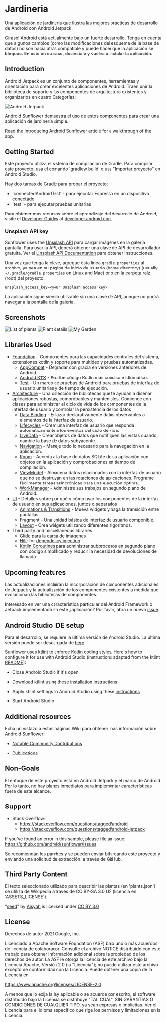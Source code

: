 Jardineria
=================

Una aplicación de jardinería que ilustra las mejores prácticas de desarrollo de Android con Android Jetpack.

Girasol Android está actualmente bajo un fuerte desarrollo.
Tenga en cuenta que algunos cambios (como las modificaciones del esquema de la base de datos) no son hacia atrás
compatible y puede hacer que la aplicación se bloquee. En este
en su caso, desinstale y vuelva a instalar la aplicación.

Introduction
------------

Android Jetpack es un conjunto de componentes, herramientas y orientación para crear excelentes aplicaciones de Android. Traen
unir la biblioteca de soporte y los componentes de arquitectura existentes y organizarlos en cuatro
Categorías:

![Android Jetpack](screenshots/jetpack_donut.png "Android Jetpack Components")

Android Sunflower demuestra el uso de estos componentes para crear una aplicación de jardinería simple.

Read the
[Introducing Android Sunflower](https://medium.com/androiddevelopers/introducing-android-sunflower-e421b43fe0c2)
article for a walkthrough of the app.

Getting Started
---------------
Este proyecto utiliza el sistema de compilación de Gradle. Para compilar este proyecto, usa el 
comando 'gradlew build' o usa "Importar proyecto" en Android Studio.

Hay dos tareas de Gradle para probar el proyecto:
* 'connectedAndroidTest' - para ejecutar Espresso en un dispositivo conectado
* 'test' - para ejecutar pruebas unitarias

Para obtener más recursos sobre el aprendizaje del desarrollo de Android, visite el
[Developer Guides](https://developer.android.com/guide/) at
[developer.android.com](https://developer.android.com).

### Unsplash API key

Sunflower uses the [Unsplash API](https://unsplash.com/developers) para cargar imágenes en la galería
pantalla. Para usar la API, deberá obtener una clave de API de desarrollador gratuita. Ver el
[Unsplash API Documentation](https://unsplash.com/documentation) para obtener instrucciones.

Una vez que tenga la clave, agregue esta línea  `gradle.properties` al archivo, ya sea en su página de inicio de usuario (home
directory) (usually `~/.gradle/gradle.properties` on Linux and Mac) or o en la carpeta raíz (root) del proyecto:

```
unsplash_access_key=<your Unsplash access key>
```

La aplicación sigue siendo utilizable sin una clave de API, aunque no podrá navegar a la pantalla de la galería.

Screenshots
-----------

![List of plants](screenshots/phone_plant_list.png "A list of plants")
![Plant details](screenshots/phone_plant_detail.png "Details for a specific plant")
![My Garden](screenshots/phone_my_garden.png "Plants that have been added to your garden")

Libraries Used
--------------
* [Foundation][0] - Componentes para las capacidades centrales del sistema, extensiones kotlin y soporte para multidex y pruebas automatizadas.  
  * [AppCompat][1] - Degradar con gracia en versiones anteriores de Android.
  * [Android KTX][2] - Escribe código Kotlin más conciso e idiomático.
  * [Test][4] - Un marco de pruebas de Android para pruebas de interfaz de usuario unitarias y de tiempo de ejecución.
* [Architecture][10] - Una colección de bibliotecas que te ayudan a diseñar aplicaciones robustas, comprobables y mantenibles. Comience con clases para administrar el ciclo de vida de los componentes de la interfaz de usuario y controlar la persistencia de los datos  
  * [Data Binding][11] - Enlazar declarativamente datos observables a elementos de la interfaz de usuario.
  * [Lifecycles][12] - Crear una interfaz de usuario que responda automáticamente a los eventos del ciclo de vida.
  * [LiveData][13] - Crear objetos de datos que notifiquen las vistas cuando cambie la base de datos subyacente.
  * [Navigation][14] - Maneje todo lo necesario para la navegación en la aplicación.
  * [Room][16] - Acceda a la base de datos SQLite de su aplicación con objetos en la aplicación y comprobaciones en tiempo de compilación.
  * [ViewModel][17] - Almacena datos relacionados con la interfaz de usuario que no se destruyan en las rotaciones de aplicaciones. Programe fácilmente tareas asincrónicas para una ejecución óptima.     
  * [WorkManager][18] - Administre sus trabajos en segundo plano de Android.
* [UI][30] - Detalles sobre por qué y cómo usar los componentes de la interfaz de usuario en sus aplicaciones, juntos o separados
  * [Animations & Transitions][31] - Mueva widgets y haga la transición entre pantallas.
  * [Fragment][34] - Una unidad básica de interfaz de usuario componible.
  * [Layout][35] - Crea widgets utilizando diferentes algoritmos.
* Third party and miscellaneous libraries
  * [Glide][90] para la carga de imágenes
  * [Hilt][92]: for [dependency injection][93]
  * [Kotlin Coroutines][91] para administrar subprocesos en segundo plano con código simplificado y reducir la necesidad de devoluciones de llamada

[0]: https://developer.android.com/jetpack/components
[1]: https://developer.android.com/topic/libraries/support-library/packages#v7-appcompat
[2]: https://developer.android.com/kotlin/ktx
[4]: https://developer.android.com/training/testing/
[10]: https://developer.android.com/jetpack/arch/
[11]: https://developer.android.com/topic/libraries/data-binding/
[12]: https://developer.android.com/topic/libraries/architecture/lifecycle
[13]: https://developer.android.com/topic/libraries/architecture/livedata
[14]: https://developer.android.com/topic/libraries/architecture/navigation/
[16]: https://developer.android.com/topic/libraries/architecture/room
[17]: https://developer.android.com/topic/libraries/architecture/viewmodel
[18]: https://developer.android.com/topic/libraries/architecture/workmanager
[30]: https://developer.android.com/guide/topics/ui
[31]: https://developer.android.com/training/animation/
[34]: https://developer.android.com/guide/components/fragments
[35]: https://developer.android.com/guide/topics/ui/declaring-layout
[90]: https://bumptech.github.io/glide/
[91]: https://kotlinlang.org/docs/reference/coroutines-overview.html
[92]: https://developer.android.com/training/dependency-injection/hilt-android
[93]: https://developer.android.com/training/dependency-injection

Upcoming features
-----------------
Las actualizaciones incluirán la incorporación de componentes adicionales de Jetpack y la actualización de los componentes existentes
a medida que evolucionan las bibliotecas de componentes.

Interesado en ver una característica particular del Android Framework o Jetpack implementado en este
¿aplicación? Por favor, abra un nuevo [issue](https://github.com/android/sunflower/issues).

Android Studio IDE setup
------------------------
Para el desarrollo, se requiere la última versión de Android Studio. La última versión puede ser
descargada de [here](https://developer.android.com/studio/).

Sunflower uses [ktlint](https://ktlint.github.io/) to enforce Kotlin coding styles.
Here's how to configure it for use with Android Studio (instructions adapted
from the ktlint [README](https://github.com/shyiko/ktlint/blob/master/README.md)):

- Close Android Studio if it's open

- Download ktlint using these [installation instructions](https://github.com/pinterest/ktlint/blob/master/README.md#installation)

- Apply ktlint settings to Android Studio using these [instructions](https://github.com/pinterest/ktlint/blob/master/README.md#-with-intellij-idea)

- Start Android Studio

Additional resources
--------------------
Echa un vistazo a estas páginas Wiki para obtener más información sobre Android Sunflower:

- [Notable Community Contributions](https://github.com/android/sunflower/wiki/Notable-Community-Contributions)

- [Publications](https://github.com/android/sunflower/wiki/Sunflower-Publications)

Non-Goals
---------
El enfoque de este proyecto está en Android Jetpack y el marco de Android.
Por lo tanto, no hay planes inmediatos para implementar características fuera de este alcance.

Support
-------

- Stack Overflow:
  - https://stackoverflow.com/questions/tagged/android
  - https://stackoverflow.com/questions/tagged/android-jetpack

If you've found an error in this sample, please file an issue:
https://github.com/android/sunflower/issues

Se recomiendan los parches y se pueden enviar bifurcando este proyecto y enviando una solicitud de extracción.
a través de GitHub.

Third Party Content
-------------------
El texto seleccionado utilizado para describir las plantas (en 'plants.json') se utiliza de Wikipedia a través de CC BY-SA 3.0 US (licencia en 'ASSETS_LICENSE').

"[seed](https://thenounproject.com/search/?q=seed&i=1585971)" by [Aisyah](https://thenounproject.com/aisyahalmasyira/) is licensed under [CC BY 3.0](https://creativecommons.org/licenses/by/3.0/us/legalcode)

License
-------

Derechos de autor 2021 Google, Inc.

Licenciado a Apache Software Foundation (ASF) bajo uno o más acuerdos de licencia de colaborador. Consulte el archivo NOTICE distribuido con este trabajo para obtener información adicional sobre la propiedad de los derechos de autor. La ASF le otorga la licencia de este archivo bajo la Licencia Apache, Versión 2.0 (la "Licencia"); no puede utilizar este archivo excepto de conformidad con la Licencia. Puede obtener una copia de la Licencia en

  https://www.apache.org/licenses/LICENSE-2.0

A menos que lo exija la ley aplicable o se acuerde por escrito, el software
distribuido bajo la Licencia se distribuye "TAL CUAL", SIN
GARANTÍAS O CONDICIONES DE CUALQUIER TIPO, ya sean expresas o implícitas.  Ver el
Licencia para el idioma específico que rige los permisos y limitaciones en
la Licencia.
